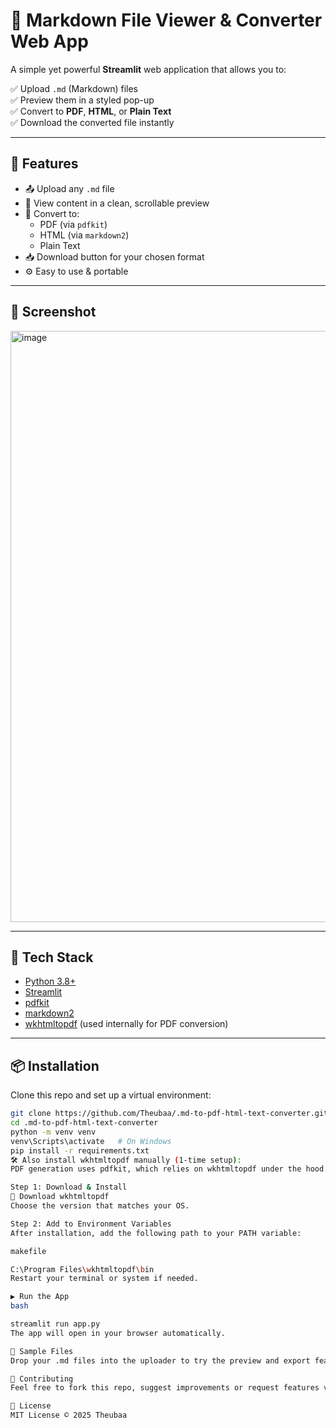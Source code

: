 # 📝 Markdown File Viewer & Converter Web App

A simple yet powerful **Streamlit** web application that allows you to:

✅ Upload `.md` (Markdown) files  
✅ Preview them in a styled pop-up  
✅ Convert to **PDF**, **HTML**, or **Plain Text**  
✅ Download the converted file instantly  

---

## 🚀 Features

- 📤 Upload any `.md` file
- 👀 View content in a clean, scrollable preview
- 🔄 Convert to:
  - PDF (via `pdfkit`)
  - HTML (via `markdown2`)
  - Plain Text
- 📥 Download button for your chosen format
- ⚙️ Easy to use & portable

---

## 📸 Screenshot

<img width="1916" height="946" alt="image" src="https://github.com/user-attachments/assets/0ffa07c6-0950-456d-8369-b84dcd88b7b0" />


---

## 🧰 Tech Stack

- [Python 3.8+](https://www.python.org/)
- [Streamlit](https://streamlit.io/)
- [pdfkit](https://pypi.org/project/pdfkit/)
- [markdown2](https://pypi.org/project/markdown2/)
- [wkhtmltopdf](https://wkhtmltopdf.org/) (used internally for PDF conversion)

---

## 📦 Installation

Clone this repo and set up a virtual environment:

```bash
git clone https://github.com/Theubaa/.md-to-pdf-html-text-converter.git
cd .md-to-pdf-html-text-converter
python -m venv venv
venv\Scripts\activate   # On Windows
pip install -r requirements.txt
🛠️ Also install wkhtmltopdf manually (1-time setup):
PDF generation uses pdfkit, which relies on wkhtmltopdf under the hood.

Step 1: Download & Install
🔗 Download wkhtmltopdf
Choose the version that matches your OS.

Step 2: Add to Environment Variables
After installation, add the following path to your PATH variable:

makefile

C:\Program Files\wkhtmltopdf\bin
Restart your terminal or system if needed.

▶️ Run the App
bash

streamlit run app.py
The app will open in your browser automatically.

🧪 Sample Files
Drop your .md files into the uploader to try the preview and export features.

🙌 Contributing
Feel free to fork this repo, suggest improvements or request features via issues.

📄 License
MIT License © 2025 Theubaa
